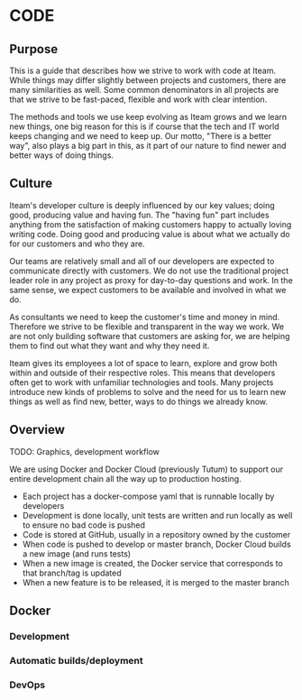 # CODE

## Purpose

This is a guide that describes how we strive to work with code at Iteam. While things may differ slightly between projects and customers, there are many similarities as well. Some common denominators in all projects are that we strive to be fast-paced, flexible and work with clear intention.

The methods and tools we use keep evolving as Iteam grows and we learn new things, one big reason for this is if course that the tech and IT world keeps changing and we need to keep up. Our motto, "There is a better way", also plays a big part in this, as it part of our nature to find newer and better ways of doing things.

## Culture

Iteam's developer culture is deeply influenced by our key values; doing good, producing value and having fun. The "having fun" part includes anything from the satisfaction of making customers happy to actually loving writing code. Doing good and producing value is about what we actually do for our customers and who they are.

Our teams are relatively small and all of our developers are expected to communicate directly with customers. We do not use the traditional project leader role in any project as proxy for day-to-day questions and work. In the same sense, we expect customers to be available and involved in what we do.

As consultants we need to keep the customer's time and money in mind. Therefore we strive to be flexible and transparent in the way we work. We are not only building software that customers are asking for, we are helping them to find out what they want and why they need it.

Iteam gives its employees a lot of space to learn, explore and grow both within and outside of their respective roles. This means that developers often get to work with unfamiliar technologies and tools. Many projects introduce new kinds of problems to solve and the need for us to learn new things as well as find new, better, ways to do things we already know.

## Overview

TODO: Graphics, development workflow

We are using Docker and Docker Cloud (previously Tutum) to support our entire development chain all the way up to production hosting.

 - Each project has a docker-compose yaml that is runnable locally by developers
 - Development is done locally, unit tests are written and run locally as well to ensure no bad code is pushed
 - Code is stored at GitHub, usually in a repository owned by the customer
 - When code is pushed to develop or master branch, Docker Cloud builds a new image (and runs tests)
 - When a new image is created, the Docker service that corresponds to that branch/tag is updated
 - When a new feature is to be released, it is merged to the master branch

## Docker

### Development

### Automatic builds/deployment

### DevOps
